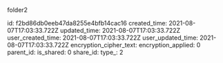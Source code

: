folder2

id: f2bd86db0eeb47da8255e4bfb14cac16
created_time: 2021-08-07T17:03:33.722Z
updated_time: 2021-08-07T17:03:33.722Z
user_created_time: 2021-08-07T17:03:33.722Z
user_updated_time: 2021-08-07T17:03:33.722Z
encryption_cipher_text: 
encryption_applied: 0
parent_id: 
is_shared: 0
share_id: 
type_: 2